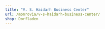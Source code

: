 ```yaml
---
title: "V. S. Haidarh Business Center"
url: /monrovia/v-s-haidarh-business-center/
shop: Dorfladen
---
```

